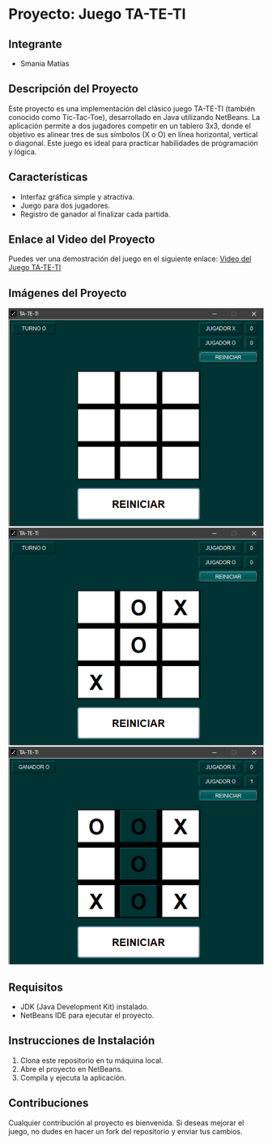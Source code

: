 # Proyecto: Juego TA-TE-TI

## Integrante
- Smania Matías

## Descripción del Proyecto
Este proyecto es una implementación del clásico juego TA-TE-TI (también conocido como Tic-Tac-Toe), desarrollado en Java utilizando NetBeans. La aplicación permite a dos jugadores competir en un tablero 3x3, donde el objetivo es alinear tres de sus símbolos (X o O) en línea horizontal, vertical o diagonal. Este juego es ideal para practicar habilidades de programación y lógica.

## Características
- Interfaz gráfica simple y atractiva.
- Juego para dos jugadores.
- Registro de ganador al finalizar cada partida.

## Enlace al Video del Proyecto
Puedes ver una demostración del juego en el siguiente enlace: [Video del Juego TA-TE-TI](https://youtu.be/v5qKLGymwh4?si=EjqEa9XwpDndyYnD)

## Imágenes del Proyecto
![Pantalla Principal](https://github.com/SmaniaMatias20/TaTeTi/blob/master/src/images/image.png)
![Durante el Juego](https://github.com/SmaniaMatias20/TaTeTi/blob/master/src/images/image-1.png)
![Resultado Final](https://github.com/SmaniaMatias20/TaTeTi/blob/master/src/images/image-2.png)

## Requisitos
- JDK (Java Development Kit) instalado.
- NetBeans IDE para ejecutar el proyecto.

## Instrucciones de Instalación
1. Clona este repositorio en tu máquina local.
2. Abre el proyecto en NetBeans.
3. Compila y ejecuta la aplicación.

## Contribuciones
Cualquier contribución al proyecto es bienvenida. Si deseas mejorar el juego, no dudes en hacer un fork del repositorio y enviar tus cambios.

